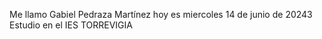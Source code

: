 Me llamo Gabiel Pedraza Martínez
hoy es miercoles 14 de junio de 20243
Estudio en el IES TORREVIGIA
